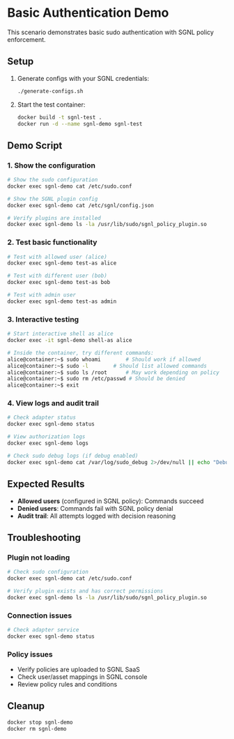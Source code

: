# Basic Authentication Demo

This scenario demonstrates basic sudo authentication with SGNL policy enforcement.

## Setup

1. Generate configs with your SGNL credentials:
   ```bash
   ./generate-configs.sh
   ```

2. Start the test container:
   ```bash
   docker build -t sgnl-test .
   docker run -d --name sgnl-demo sgnl-test
   ```

## Demo Script

### 1. Show the configuration
```bash
# Show the sudo configuration
docker exec sgnl-demo cat /etc/sudo.conf

# Show the SGNL plugin config
docker exec sgnl-demo cat /etc/sgnl/config.json

# Verify plugins are installed
docker exec sgnl-demo ls -la /usr/lib/sudo/sgnl_policy_plugin.so
```

### 2. Test basic functionality
```bash
# Test with allowed user (alice)
docker exec sgnl-demo test-as alice

# Test with different user (bob)
docker exec sgnl-demo test-as bob

# Test with admin user
docker exec sgnl-demo test-as admin
```

### 3. Interactive testing
```bash
# Start interactive shell as alice
docker exec -it sgnl-demo shell-as alice

# Inside the container, try different commands:
alice@container:~$ sudo whoami        # Should work if allowed
alice@container:~$ sudo -l        # Should list allowed commands
alice@container:~$ sudo ls /root      # May work depending on policy
alice@container:~$ sudo rm /etc/passwd # Should be denied
alice@container:~$ exit
```

### 4. View logs and audit trail
```bash
# Check adapter status
docker exec sgnl-demo status

# View authorization logs
docker exec sgnl-demo logs

# Check sudo debug logs (if debug enabled)
docker exec sgnl-demo cat /var/log/sudo_debug 2>/dev/null || echo "Debug logging not enabled"
```

## Expected Results

- **Allowed users** (configured in SGNL policy): Commands succeed
- **Denied users**: Commands fail with SGNL policy denial
- **Audit trail**: All attempts logged with decision reasoning

## Troubleshooting

### Plugin not loading
```bash
# Check sudo configuration
docker exec sgnl-demo cat /etc/sudo.conf

# Verify plugin exists and has correct permissions
docker exec sgnl-demo ls -la /usr/lib/sudo/sgnl_policy_plugin.so
```

### Connection issues
```bash
# Check adapter service
docker exec sgnl-demo status
```

### Policy issues
- Verify policies are uploaded to SGNL SaaS
- Check user/asset mappings in SGNL console
- Review policy rules and conditions

## Cleanup

```bash
docker stop sgnl-demo
docker rm sgnl-demo
``` 